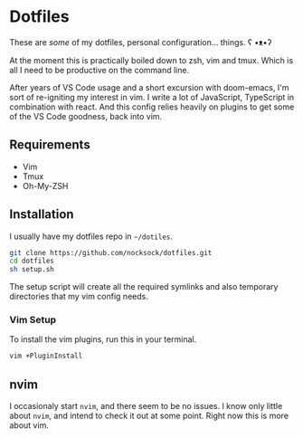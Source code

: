 # Dotfiles

These are *some* of my dotfiles, personal configuration… things. ʕ •ᴥ•ʔ 

At the moment this is practically boiled down to zsh, vim and tmux. Which is all
I need to be productive on the command line.

After years of VS Code usage and a short excursion with doom-emacs, I'm sort of
re-igniting my interest in vim. I write a lot of JavaScript, TypeScript in
combination with react. And this config relies heavily on plugins to get some of
the VS Code goodness, back into vim.

## Requirements

- Vim
- Tmux
- Oh-My-ZSH

## Installation

I usually have my dotfiles repo in `~/dotiles`.

```bash
git clone https://github.com/nocksock/dotfiles.git
cd dotfiles
sh setup.sh
```

The setup script will create all the required symlinks and also temporary
directories that my vim config needs.

### Vim Setup

To install the vim plugins, run this in your terminal.

```bash
vim +PluginInstall
```

## nvim

I occasionaly start `nvim`, and there seem to be no issues. I know only little
about `nvim`, and intend to check it out at some point. Right now this is more
about vim.

